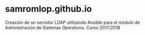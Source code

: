 # samromlop.github.io
Creación de un servidor LDAP utilizando Ansible para el módulo de Administración de Sistemas Operativos. Curso 2017/2018
